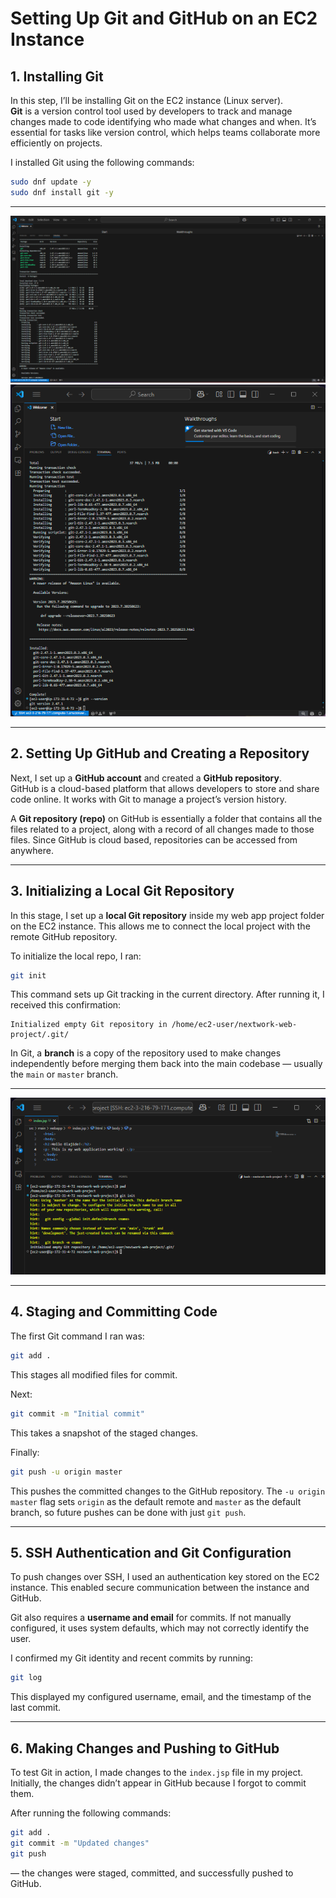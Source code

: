 
# Setting Up Git and GitHub on an EC2 Instance

## 1. Installing Git

In this step, I’ll be installing Git on the EC2 instance (Linux server).  
**Git** is a version control tool used by developers to track and manage changes made to code identifying who made what changes and when. It’s essential for tasks like version control, which helps teams collaborate more efficiently on projects.

I installed Git using the following commands:

```bash
sudo dnf update -y  
sudo dnf install git -y
```

---

![Git Init](images/installing-git.png)
![Git Init](images/installing-git2.png)

---

## 2. Setting Up GitHub and Creating a Repository

Next, I set up a **GitHub account** and created a **GitHub repository**.  
GitHub is a cloud-based platform that allows developers to store and share code online. It works with Git to manage a project’s version history.

A **Git repository (repo)** on GitHub is essentially a folder that contains all the files related to a project, along with a record of all changes made to those files. Since GitHub is cloud based, repositories can be accessed from anywhere.

---

## 3. Initializing a Local Git Repository

In this stage, I set up a **local Git repository** inside my web app project folder on the EC2 instance. This allows me to connect the local project with the remote GitHub repository.

To initialize the local repo, I ran:

```bash
git init
```

This command sets up Git tracking in the current directory. After running it, I received this confirmation:

```
Initialized empty Git repository in /home/ec2-user/nextwork-web-project/.git/
```

In Git, a **branch** is a copy of the repository used to make changes independently before merging them back into the main codebase — usually the `main` or `master` branch.

---

![Git Init](images/git-init.png)

---

## 4. Staging and Committing Code

The first Git command I ran was:

```bash
git add .
```

This stages all modified files for commit.

Next:

```bash
git commit -m "Initial commit"
```

This takes a snapshot of the staged changes.

Finally:

```bash
git push -u origin master
```

This pushes the committed changes to the GitHub repository. The `-u origin master` flag sets `origin` as the default remote and `master` as the default branch, so future pushes can be done with just `git push`.

---

## 5. SSH Authentication and Git Configuration

To push changes over SSH, I used an authentication key stored on the EC2 instance. This enabled secure communication between the instance and GitHub.

Git also requires a **username and email** for commits. If not manually configured, it uses system defaults, which may not correctly identify the user.

I confirmed my Git identity and recent commits by running:

```bash
git log
```

This displayed my configured username, email, and the timestamp of the last commit.

---

## 6. Making Changes and Pushing to GitHub

To test Git in action, I made changes to the `index.jsp` file in my project. Initially, the changes didn’t appear in GitHub because I forgot to commit them.

After running the following commands:

```bash
git add .
git commit -m "Updated changes"
git push
```

— the changes were staged, committed, and successfully pushed to GitHub.
